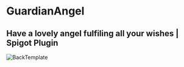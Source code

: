# GuardianAngel

## Have a lovely angel fulfiling all your wishes | Spigot Plugin

![BackTemplate](https://ibb.co/M9Dh0d7)
